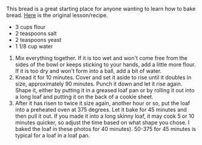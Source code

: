 This bread is a great starting place for anyone wanting to learn how to bake bread. [Here](http://www.thefreshloaf.com/lessons/yourfirstloaf) is the original lesson/recipe.

- 3 cups flour
- 2 teaspoons salt
- 2 teaspoons yeast
- 1 1/8 cup water

1. Mix everything together. If it is too wet and won't come free from the sides of the bowl or keeps sticking to your hands, add a little more flour. If it is too dry and won't form into a ball, add a bit of water.
1. Knead it for 10 minutes. Cover and set it aside to rise until it doubles in size, approximately 90 minutes. Punch it down and let it rise again. Shape it, either by putting it in a greased loaf pan or by rolling it out into a long loaf and putting it on the back of a cookie sheet.
1. After it has risen to twice it size again, another hour or so, put the loaf into a preheated oven at 375 degrees. Let it bake for 45 minutes and then pull it out. If you made it into a long skinny loaf, it may cook 5 or 10 minutes quicker, so adjust the time based on what shape you chose. I baked the loaf in these photos for 40 minutes). 50-375 for 45 minutes is typical for a loaf in a loaf pan.
